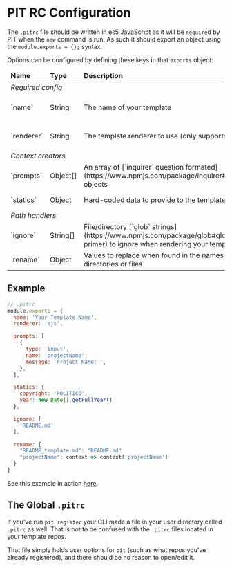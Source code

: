 # PIT RC Configuration

The `.pitrc` file should be written in es5 JavaScript as it will be `require`d by PIT when the `new` command is run. As such it should export an object using the `module.exports = {};` syntax.

Options can be configured by defining these keys in that `exports` object:

<table>
<thead>
  <tr>
    <td><b>Name</b></td>
    <td><b>Type</b></td>
    <td><b>Description</b></td>
    <td><b>Example</b></td>
  </tr>
</thead>
<tbody>
  <tr><td colspan="4"><em>Required config</em></td></tr>
  <tr>
    <td>`name`</td>
    <td>String</td>
    <td>The name of your template</td>
    <td>[Link](templates.md#getting-started)</td>
  </tr>
  <tr>
    <td>`renderer`</td>
    <td>String</td>
    <td>The template renderer to use (only supports `ejs`)</td>
    <td>[Link](templates.md#getting-started)</td>
  </tr>

  <tr><td colspan="4"><em>Context creators</em></td></tr>
  <tr>
    <td>`prompts`</td>
    <td>Object[]</td>
    <td>An array of [`inquirer` question formated](https://www.npmjs.com/package/inquirer#question) objects</td>
    <td>[Link](templates.md#prompts)</td>
  </tr>
  <tr>
    <td>`statics`</td>
    <td>Object</td>
    <td>Hard-coded data to provide to the template renderer</td>
    <td>[Link](templates.md#statics)</td>
  </tr>

  <tr><td colspan="4"><em>Path handlers</em></td></tr>
  <tr>
    <td>`ignore`</td>
    <td>String[] </td>
    <td>File/directory [`glob` strings](https://www.npmjs.com/package/glob#glob-primer) to ignore when rendering your template</td>
    <td>[Link](templates.md#ignore)</td>
  </tr>
  <tr>
    <td>`rename`</td>
    <td>Object</td>
    <td>Values to replace when found in the names of directories or files</td>
    <td>[Link](templates.md#rename)</td>
  </tr>
</tbody>
</table>

## Example
```JavaScript
// .pitrc
module.exports = {
  name: 'Your Template Name',
  renderer: 'ejs',

  prompts: [
    {
      type: 'input',
      name: 'projectName',
      message: 'Project Name: ',
    },  
  ],

  statics: {
    copyright: 'POLITICO',
    year: new Date().getFullYear()
  },

  ignore: [
    'README.md'
  ],

  rename: {
    "README_template.md": "README.md"
    "projectName": context => context['projectName']
  }
}
```

See this example in action [here](templates#example-template).

## The Global `.pitrc`

If you've run `pit register` your CLI made a file in your user directory called `.pitrc` as well. That is not to be confused with the `.pitrc` files located in your template repos.

That file simply holds user options for `pit` (such as what repos you've already registered), and there should be no reason to open/edit it.
